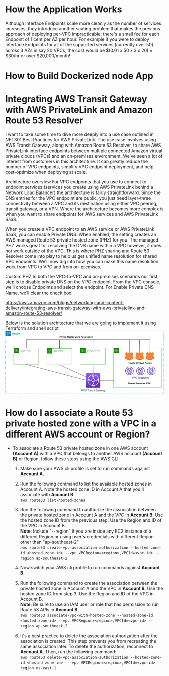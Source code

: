 # How the Application Works

Although Interface Endpoints scale more cleanly as the number of services increases, they introduce another scaling problem that makes the previous approach of deploying per-VPC impracticable: there's a small fee for each Endpoint of 1 cent per AZ per hour. For example if you were to deploy Interface Endpoints for all of the supported services (currently over 50) across 3 AZs in say 20 VPCs, the cost would be $(0.01 x 50 x 3 x 20) = $30/hr or over $20,000/month!

# How to Build Dockerized node App
# Integrating AWS Transit Gateway with AWS PrivateLink and Amazon Route 53 Resolver
I want to take some time to dive more deeply into a use case outlined in NET301 Best Practices for AWS PrivateLink. The use case involves using AWS Transit Gateway, along with Amazon Route 53 Resolver, to share AWS PrivateLink interface endpoints between multiple connected Amazon virtual private clouds (VPCs) and an on-premises environment. We’ve seen a lot of interest from customers in this architecture. It can greatly reduce the number of VPC endpoints, simplify VPC endpoint deployment, and help cost-optimize when deploying at scale.

Architecture overview
For VPC endpoints that you use to connect to endpoint services (services you create using AWS PrivateLink behind a Network Load Balancer) the architecture is fairly straightforward. Since the DNS entries for the VPC endpoint are public, you just need layer-three connectivity between a VPC and its destination using either VPC peering, transit gateway, or a VPN. Where the architecture becomes more complex is when you want to share endpoints for AWS services and AWS PrivateLink SaaS.

When you create a VPC endpoint to an AWS service or AWS PrivateLink SaaS, you can enable Private DNS. When enabled, the setting creates an AWS managed Route 53 private hosted zone (PHZ) for you. The managed PHZ works great for resolving the DNS name within a VPC however, it does not work outside of the VPC. This is where PHZ sharing and Route 53 Resolver come into play to help us get unified name resolution for shared VPC endpoints. We’ll now dig into how you can make this name resolution work from VPC to VPC and from on-premises.

Custom PHZ
In both the VPC-to-VPC and on-premises scenarios our first step is to disable private DNS on the VPC endpoint. From the VPC console, we’ll choose Endpoints and select the endpoint. For Enable Private DNS Name, we’ll clear the check box.

https://aws.amazon.com/blogs/networking-and-content-delivery/integrating-aws-transit-gateway-with-aws-privatelink-and-amazon-route-53-resolver/


Below is the solution architecture that we are going to implement it using Terraform and shell script
![output](./images/architecture-1.png)


# How do I associate a Route 53 private hosted zone with a VPC in a different AWS account or Region?

- To associate a Route 53 private hosted zone in one AWS account **(Account A)** with a VPC that belongs to another AWS account **(Account B)** or Region, follow these steps using the AWS CLI. <br />

    1. Make sure your AWS cli profile is set to run commands against **Account A**. <br />

    2. Run the following command to list the available hosted zones in Account A. Note the hosted zone ID in Account A that you'll associate with **Account B**. <br />
    `aws route53 list-hosted-zones` <br />

    3. Run the following command to authorize the association between the private hosted zone in Account A and the VPC in **Account B**. Use the hosted zone ID from the previous step. Use the Region and ID of the VPC in Account B. <br />
    **Note**: Include "--region" if you are inside any EC2 instance of a different Region or using user's credentials with different Region other than "ap-southeast-2" <br />
    `aws route53 create-vpc-association-authorization --hosted-zone-id <hosted-zone-id> --vpc VPCRegion=<region>,VPCId=<vpc-id> --region ap-southeast-2` <br />

    4. Now switch your AWS cli profile  to run commands against **Account B**. <br />

    5.  Run the following command to create the association between the private hosted zone in Account A and the VPC in **Account B**. Use the hosted zone ID from step 3. Use the Region and ID of the VPC in Account B.<br />
    **Note**: Be sure to use an IAM user or role that has permission to run Route 53 APIs in **Account B**.<br />
    `aws route53 associate-vpc-with-hosted-zone --hosted-zone-id <hosted-zone-id> --vpc VPCRegion=<region>,VPCId=<vpc-id> --region ap-southeast-2` <br />

    6. It's a best practice to delete the association authorization after the association is created. This step prevents you from recreating the same association later. To delete the authorization, reconnect to **Account A**. Then, run the following command: <br />
    `aws route53 delete-vpc-association-authorization --hosted-zone-id <hosted-zone-id>  --vpc VPCRegion=<region>,VPCId=<vpc-id> --region us-east-1` <br />

